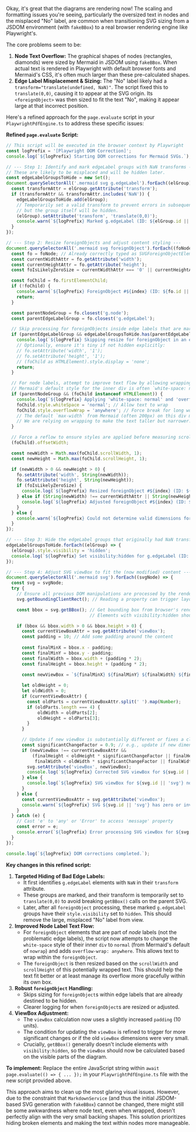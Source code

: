 Okay, it's great that the diagrams are rendering now! The scaling and formatting issues you're seeing, particularly the oversized text in nodes and the misplaced "No" label, are common when transitioning SVG sizing from a JSDOM environment (with `fakeBBox`) to a real browser rendering engine like Playwright's.

The core problems seem to be:
1.  **Node Text Overflow:** The graphical shapes of nodes (rectangles, diamonds) were sized by Mermaid in JSDOM using `fakeBBox`. When actual text is rendered in Playwright with default browser fonts and Mermaid's CSS, it's often much larger than these pre-calculated shapes.
2.  **Edge Label Misplacement & Sizing:** The "No" label likely had a `transform="translate(undefined, NaN)"`. The script fixed this to `translate(0,0)`, causing it to appear at the SVG origin. Its `<foreignObject>` was then sized to fit the text "No", making it appear large at that incorrect position.

Here's a refined approach for the `page.evaluate` script in your `PlaywrightPdfEngine.ts` to address these specific issues:

**Refined `page.evaluate` Script:**

```javascript
// This script will be executed in the browser context by Playwright
const logPrefix = '[Playwright DOM Correction]';
console.log(`${logPrefix} Starting DOM corrections for Mermaid SVGs.`);

// --- Step 1: Identify and mark edgeLabel groups with NaN transforms ---
// These are likely to be misplaced and will be hidden later.
const edgeLabelGroupsToHide = new Set();
document.querySelectorAll('.mermaid svg g.edgeLabel').forEach((elGroup) => {
  const transformAttr = elGroup.getAttribute('transform');
  if (transformAttr && transformAttr.includes('NaN')) {
    edgeLabelGroupsToHide.add(elGroup);
    // Temporarily set a valid transform to prevent errors in subsequent getBBox calls for the whole SVG,
    // but the group itself will be hidden.
    (elGroup).setAttribute('transform', 'translate(0,0)');
    console.warn(`${logPrefix} Marked g.edgeLabel (ID: ${elGroup.id || 'N/A'}) for hiding due to original NaN transform: ${transformAttr}`);
  }
});

// --- Step 2: Resize foreignObjects and adjust content styling ---
document.querySelectorAll('.mermaid svg foreignObject').forEach((foNode, index) => {
  const fo = foNode; // Already correctly typed as SVGForeignObjectElement by querySelectorAll
  const currentWidthAttr = fo.getAttribute('width');
  const currentHeightAttr = fo.getAttribute('height');
  const foIsLikelyZeroSize = currentWidthAttr === '0' || currentHeightAttr === '0' || !currentWidthAttr || !currentHeightAttr;

  const foChild = fo.firstElementChild;
  if (!foChild) {
    console.warn(`${logPrefix} ForeignObject #${index} (ID: ${fo.id || 'N/A'}) has no child element to measure.`);
    return;
  }

  const parentNodeGroup = fo.closest('g.node');
  const parentEdgeLabelGroup = fo.closest('g.edgeLabel');

  // Skip processing for foreignObjects inside edge labels that are marked for hiding
  if (parentEdgeLabelGroup && edgeLabelGroupsToHide.has(parentEdgeLabelGroup)) {
    console.log(`${logPrefix} Skipping resize for foreignObject in an edgeLabel group marked for hiding (ID: ${fo.id || 'N/A'}).`);
    // Optionally, ensure it's tiny if not hidden explicitly:
    // fo.setAttribute('width', '1');
    // fo.setAttribute('height', '1');
    // (foChild as HTMLElement).style.display = 'none';
    return;
  }

  // For node labels, attempt to improve text flow by allowing wrapping.
  // Mermaid's default style for the inner div is often `white-space: nowrap`.
  if (parentNodeGroup && (foChild instanceof HTMLElement)) {
    console.log(`${logPrefix} Applying 'white-space: normal' and 'overflow-wrap: anywhere' to inner div of node's foreignObject #${index} (ID: ${fo.id || 'N/A'})`);
    foChild.style.whiteSpace = 'normal'; // Allow text to wrap
    foChild.style.overflowWrap = 'anywhere'; // Force break for long words if necessary
    // The default `max-width` from Mermaid (often 200px) on this div might still be too large for the small node shapes.
    // We are relying on wrapping to make the text taller but narrower.
  }

  // Force a reflow to ensure styles are applied before measuring scrollWidth/scrollHeight
  (foChild).offsetWidth;

  const newWidth = Math.max(foChild.scrollWidth, 1);
  const newHeight = Math.max(foChild.scrollHeight, 1);

  if (newWidth > 0 && newHeight > 0) {
    fo.setAttribute('width', String(newWidth));
    fo.setAttribute('height', String(newHeight));
    if (foIsLikelyZeroSize) {
      console.log(`${logPrefix} Resized foreignObject #${index} (ID: ${fo.id || 'N/A'}) from ${currentWidthAttr}x${currentHeightAttr} to ${newWidth}x${newHeight}`);
    } else if (String(newWidth) !== currentWidthAttr || String(newHeight) !== currentHeightAttr) {
      console.log(`${logPrefix} Adjusted foreignObject #${index} (ID: ${fo.id || 'N/A'}) to ${newWidth}x${newHeight} (original: ${currentWidthAttr}x${currentHeightAttr})`);
    }
  } else {
    console.warn(`${logPrefix} Could not determine valid dimensions for foreignObject child of #${index} (ID: ${fo.id || 'N/A'}). Child:`, foChild);
  }
});

// --- Step 3: Hide the edgeLabel groups that originally had NaN transforms ---
edgeLabelGroupsToHide.forEach((elGroup) => {
  (elGroup).style.visibility = 'hidden';
  console.log(`${logPrefix} Set visibility:hidden for g.edgeLabel (ID: ${elGroup.id || 'N/A'})`);
});

// --- Step 4: Adjust SVG viewBox to fit the (now modified) content ---
document.querySelectorAll('.mermaid svg').forEach((svgNode) => {
  const svg = svgNode;
  try {
    // Ensure all previous DOM manipulations are processed by the renderer
    svg.getBoundingClientRect(); // Reading a property can trigger layout updates

    const bbox = svg.getBBox(); // Get bounding box from browser's rendering engine.
                                // Elements with visibility:hidden should not contribute to bbox.

    if (bbox && bbox.width > 0 && bbox.height > 0) {
      const currentViewBoxAttr = svg.getAttribute('viewBox');
      const padding = 10; // Add some padding around the content
      
      const finalMinX = bbox.x - padding;
      const finalMinY = bbox.y - padding;
      const finalWidth = bbox.width + (padding * 2);
      const finalHeight = bbox.height + (padding * 2);

      const newViewBox = `${finalMinX} ${finalMinY} ${finalWidth} ${finalHeight}`;
      
      let oldHeight = 0;
      let oldWidth = 0;
      if (currentViewBoxAttr) {
        const oldParts = currentViewBoxAttr.split(' ').map(Number);
        if (oldParts.length === 4) {
            oldWidth = oldParts[2];
            oldHeight = oldParts[3];
        }
      }

      // Update if new viewBox is substantially different or fixes a clearly invalid (e.g., very small) old one
      const significantChangeFactor = 0.9; // e.g., update if new dimension is < 90% or > 110% of old, or if old was tiny
      if (newViewBox !== currentViewBoxAttr && 
          (finalHeight < oldHeight * significantChangeFactor || finalHeight > oldHeight / significantChangeFactor || oldHeight < 30 ||
           finalWidth < oldWidth * significantChangeFactor || finalWidth > oldWidth / significantChangeFactor || oldWidth < 30)) {
        svg.setAttribute('viewBox', newViewBox);
        console.log(`${logPrefix} Corrected SVG viewBox for ${svg.id || 'svg'}. Old: "${currentViewBoxAttr}". New: "${newViewBox}". BBox was: x:${bbox.x}, y:${bbox.y}, w:${bbox.width}, h:${bbox.height}`);
      } else {
        console.log(`${logPrefix} SVG viewBox for ${svg.id || 'svg'} not changed significantly or already valid. Current: "${currentViewBoxAttr}", Calculated BBox (no padding): w:${bbox.width}, h:${bbox.height}`);
      }
    } else {
      const currentViewBoxAttr = svg.getAttribute('viewBox');
      console.warn(`${logPrefix} SVG ${svg.id || 'svg'} has zero or invalid bbox (w:${bbox?.width}, h:${bbox?.height}) after all fixes. Cannot adjust viewBox. Original viewBox: ${currentViewBoxAttr}`);
    }
  } catch (e) {
    // Cast 'e' to 'any' or 'Error' to access 'message' property
    const error = e;
    console.error(`${logPrefix} Error processing SVG viewBox for ${svg.id || 'svg'}: ${error.message}`, error);
  }
});

console.log(`${logPrefix} DOM corrections completed.`);
```

**Key changes in this refined script:**
1.  **Targeted Hiding of Bad Edge Labels:**
    *   It first identifies `g.edgeLabel` elements with `NaN` in their `transform` attribute.
    *   These groups are marked, and their transform is temporarily set to `translate(0,0)` to avoid breaking `getBBox()` calls on the parent SVG.
    *   Later, after all `foreignObject` processing, these marked `g.edgeLabel` groups have their `style.visibility` set to `hidden`. This should remove the large, misplaced "No" label from view.
2.  **Improved Node Label Text Flow:**
    *   For `foreignObject` elements that are part of *node* labels (not the problematic edge labels), the script now attempts to change the `white-space` style of their inner `div` to `normal` (from Mermaid's default of `nowrap`) and adds `overflow-wrap: anywhere`. This allows text to wrap within the `foreignObject`.
    *   The `foreignObject` is then resized based on the `scrollWidth` and `scrollHeight` of this potentially wrapped text. This should help the text fit better or at least manage its overflow more gracefully within its own box.
3.  **Robust `foreignObject` Handling:**
    *   Skips sizing for `foreignObject`s within edge labels that are already destined to be hidden.
    *   Clearer logging for when `foreignObject`s are resized or adjusted.
4.  **ViewBox Adjustment:**
    *   The `viewBox` calculation now uses a slightly increased `padding` (10 units).
    *   The condition for updating the `viewBox` is refined to trigger for more significant changes or if the old `viewBox` dimensions were very small.
    *   Crucially, `getBBox()` generally doesn't include elements with `visibility:hidden`, so the `viewBox` should now be calculated based on the visible parts of the diagram.

**To implement:**
Replace the entire JavaScript string within `await page.evaluate(() => { ... });` in your `PlaywrightPdfEngine.ts` file with the new script provided above.

This approach aims to clean up the most glaring visual issues. However, due to the constraint that `MarkdownService` (and thus the initial JSDOM-based SVG generation with `fakeBBox`) cannot be changed, there might still be some awkwardness where node text, even when wrapped, doesn't perfectly align with the very small backing shapes. This solution prioritizes hiding broken elements and making the text within nodes more manageable.
